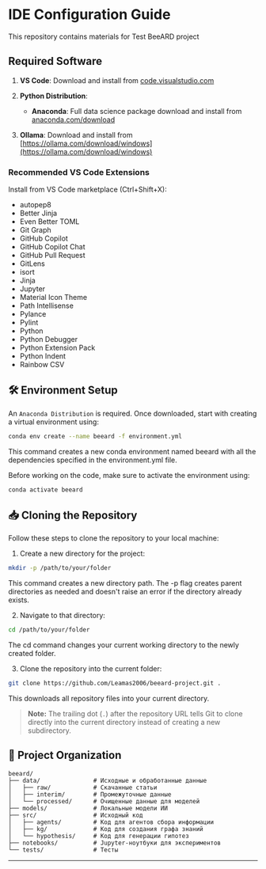 # IDE Configuration Guide

This repository contains materials for Test BeeARD project  

## Required Software
1. **VS Code**: Download and install from [code.visualstudio.com](https://code.visualstudio.com/)
  
3. **Python Distribution**:
   - **Anaconda**: Full data science package download and install from [anaconda.com/download](https://www.anaconda.com/download)
    
4. **Ollama**: Download and install from [https://ollama.com/download/windows](https://ollama.com/download/windows)

### Recommended VS Code Extensions
Install from VS Code marketplace (Ctrl+Shift+X):

- autopep8
- Better Jinja
- Even Better TOML
- Git Graph
- GitHub Copilot
- GitHub Copilot Chat
- GitHub Pull Request
- GitLens
- isort
- Jinja
- Jupyter
- Material Icon Theme
- Path Intellisense
- Pylance
- Pylint
- Python
- Python Debugger
- Python Extension Pack
- Python Indent
- Rainbow CSV

## 🛠️ Environment Setup 
An `Anaconda Distribution` is required. Once downloaded, start with creating a virtual environment using:

```Bash
conda env create --name beeard -f environment.yml
```
This command creates a new conda environment named beeard with all the dependencies specified in the environment.yml file.

Before working on the code, make sure to activate the environment using:

```Bash
conda activate beeard
```

## 📥 Cloning the Repository 

Follow these steps to clone the repository to your local machine:

1. Create a new directory for the project:
```bash
mkdir -p /path/to/your/folder
```
This command creates a new directory path. The -p flag creates parent directories as needed and doesn't raise an error if the directory already exists.

2. Navigate to that directory:
```bash
cd /path/to/your/folder
```
The cd command changes your current working directory to the newly created folder.

3. Clone the repository into the current folder:
```bash
git clone https://github.com/Leamas2006/beeard-project.git .
```
This downloads all repository files into your current directory.
> **Note:** The trailing dot (`.`) after the repository URL tells Git to clone directly into the current directory instead of creating a new subdirectory.


## 📂 Project Organization

```
beeard/
├── data/               # Исходные и обработанные данные
│   ├── raw/            # Скачанные статьи
│   ├── interim/        # Промежуточные данные
│   └── processed/      # Очищенные данные для моделей
├── models/             # Локальные модели ИИ
├── src/                # Исходный код
│   ├── agents/         # Код для агентов сбора информации
│   ├── kg/             # Код для создания графа знаний
│   └── hypothesis/     # Код для генерации гипотез
├── notebooks/          # Jupyter-ноутбуки для экспериментов
└── tests/              # Тесты
```
--------

